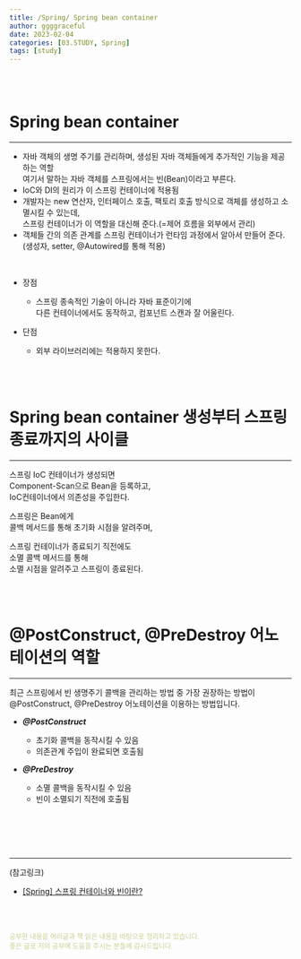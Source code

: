 ```yaml
---
title: /Spring/ Spring bean container
author: ggggraceful
date: 2023-02-04
categories: [03.STUDY, Spring]
tags: [study]
---
```


<br/>
<br/>

# Spring bean container

---

- 자바 객체의 생명 주기를 관리하며, 생성된 자바 객체들에게 추가적인 기능을 제공하는 역할  
  여기서 말하는 자바 객체를 스프링에서는 빈(Bean)이라고 부른다.
- IoC와 DI의 원리가 이 스프링 컨테이너에 적용됨
- 개발자는 new 연산자, 인터페이스 호출, 팩토리 호출 방식으로 객체를 생성하고 소멸시킬 수 있는데,  
  스프링 컨테이너가 이 역할을 대신해 준다.(=제어 흐름을 외부에서 관리)
- 객체들 간의 의존 관계를 스프링 컨테이너가 런타임 과정에서 알아서 만들어 준다.  
  (생성자, setter, @Autowired를 통해 적용)

<br/>

- 장점
  - 스프링 종속적인 기술이 아니라 자바 표준이기에  
    다른 컨테이너에서도 동작하고, 컴포넌트 스캔과 잘 어울린다.  

- 단점
  - 외부 라이브러리에는 적용하지 못한다. 


<br/>
<br/>

# Spring bean container 생성부터 스프링 종료까지의 사이클

---

스프링 IoC 컨테이너가 생성되면  
Component-Scan으로 Bean을 등록하고,  
IoC컨테이너에서 의존성을 주입한다.  

스프링은 Bean에게  
콜백 메서드를 통해 초기화 시점을 알려주며,    

스프링 컨테이너가 종료되기 직전에도  
소멸 콜백 메서드를 통해  
소멸 시점을 알려주고 스프링이 종료된다.

<br/>
<br/>

# @PostConstruct, @PreDestroy 어노테이션의 역할

---

최근 스프링에서 빈 생명주기 콜백을 관리하는 방법 중 가장 권장하는 방법이  
@PostConstruct, @PreDestroy 어노테이션을 이용하는 방법입니다.

- ***@PostConstruct***
  - 초기화 콜백을 동작시킬 수 있음
  - 의존관계 주입이 완료되면 호출됨

- ***@PreDestroy***
  - 소멸 콜백을 동작시킬 수 있음
  - 빈이 소멸되기 직전에 호출됨

<br/>
<br/>







<br/>
<br/>

---

(참고링크)

- [[Spring] 스프링 컨테이너와 빈이란?](https://steady-coding.tistory.com/459)

<br/>
<br/>

<span style="font-size: 12px; color:  #cbce91"> 공부한 내용을 여러글과 책 읽은 내용을 바탕으로 정리하고 있습니다.</span>  
<span style="font-size: 12px; color:  #cbce91"> 좋은 글로 저의 공부에 도움을 주시는 분들께 감사드립니다. </span>

<!--

❤️면접예상질문 ❤️

-->


